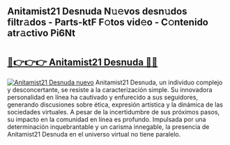 ## Anitamist21 Desnuda N𝚞𝚎vos desn𝚞dos filtr𝚊dos - Parts-ktF F𝚘tos vid𝚎o - C𝚘ntenido atr𝚊ctivo Pi6Nt

# <h2><a href="http://mbbxsgm.tromn.icu/?c=Anitamist21+Desnuda">🔗👉👉👉 Anitamist21 Desnuda 🔗🔗</a></h2>

[![Anitamist21 Desnuda nuevo](https://i.imgur.com/pEAQMta.gif)](http://mbbxsgm.tromn.icu/?c=Anitamist21+Desnuda)
Anitamist21 Desnuda, un individuo complejo y desconcertante, se resiste a la caracterización simple. Su innovadora personalidad en línea ha cautivado y enfurecido a sus seguidores, generando discusiones sobre ética, expresión artística y la dinámica de las sociedades virtuales. A pesar de la incertidumbre de sus próximos pasos, su impacto en la comunidad en línea es profundo. Impulsada por una determinación inquebrantable y un carisma innegable, la presencia de Anitamist21 Desnuda en el universo virtual no tiene paralelo.
